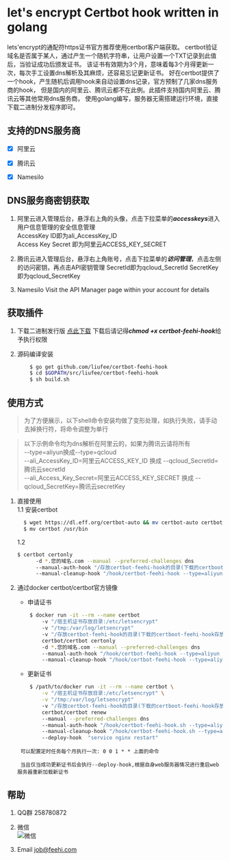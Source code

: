 let's encrypt Certbot hook written in golang
===============================

lets'encrypt的通配符https证书官方推荐使用certbot客户端获取。
certbot验证域名是否属于某人，通过产生一个随机字符串，让用户设置一个TXT记录到此值后，当验证成功后颁发证书。
该证书有效期为3个月，意味着每3个月得更新一次，每次手工设置dns解析及其麻烦，还容易忘记更新证书。
好在certbot提供了一个hook，产生随机后调用hook来自动设置dns记录，官方预制了几家dns服务商的hook，
但是国内的阿里云、腾讯云都不在此例。此插件支持国内阿里云、腾讯云等其他常用dns服务商，
使用golang编写，服务器无需搭建运行环境，直接下载二进制分发程序即可。


支持的DNS服务商
-------
- [x] 阿里云

- [x] 腾讯云

- [x] Namesilo


DNS服务商密钥获取
---------------
1. 阿里云进入管理后台，悬浮右上角的头像，点击下拉菜单的***accesskeys***进入用户信息管理的安全信息管理  
  AccessKey ID即为ali_AccessKey_ID  
  Access Key Secret 即为阿里云ACCESS_KEY_SECRET

2. 腾讯云进入管理后台，悬浮右上角账号，点击下拉菜单的***访问管理***，点击左侧的访问密钥，再点击API密钥管理
  SecretId即为qcloud_SecretId
  SecretKey即为qcloud_SecretKey

3. Namesilo Visit the API Manager page within your account for details
  
  
获取插件
---------------
1. 下载二进制发行版 [点此下载](https://resource-1251086492.cos.ap-shanghai.myqcloud.com/opensource/certbot-feehi-hook) 下载后请记得***chmod +x certbot-feehi-hook***给予执行权限

2. 源码编译安装  
    ```bash
        $ go get github.com/liufee/certbot-feehi-hook
        $ cd $GOPATH/src/liufee/certbot-feehi-hook
        $ sh build.sh
    ```

使用方式
---------------
>为了方便展示，以下shell命令安装均做了变形处理，如执行失败，请手动去掉换行符，将命令调整为单行  

>以下示例命令均为dns解析在阿里云的，如果为腾讯云请将所有  
--type=aliyun换成--type=qcloud  
--ali_AccessKey_ID=阿里云ACCESS_KEY_ID 换成 --qcloud_SecretId=腾讯云secretId  
--ali_Access_Key_Secret=阿里云ACCESS_KEY_SECRET 换成 --qcloud_SecretKey=腾讯云secretKey  

1. 直接使用  
    1.1 安装certbot
    ```bash
      $ wget https://dl.eff.org/certbot-auto && mv certbot-auto certbot && chmod +x certbot
      $ mv certbot /usr/bin
    ```
    1.2
      ```bash
      $ certbot certonly 
            -d *.您的域名.com --manual --preferred-challenges dns
            --manual-auth-hook "/存放certbot-feehi-hook的目录(下载的certboot-feehi-hook存放目录)/certbot-feehi-hook --type=aliyun --action=add --ali_AccessKey_ID=阿里云ACCESS_KEY_ID --ali_Access_Key_Secret=阿里云ACCESS_KEY_SECRET" 
            --manual-cleanup-hook "/hook/certbot-feehi-hook --type=aliyun --action=delete --ali_AccessKey_ID=阿里云ACCESS_KEY_ID --ali_Access_Key_Secret=阿里云ACCESS_KEY_SECRET"
      ```

2. 通过docker certbot/certbot官方镜像
    * 申请证书
    ```bash
        $ docker run -it --rm --name certbot 
            -v "/宿主机证书存放目录:/etc/letsencrypt" 
            -v "/tmp:/var/log/letsencrypt" 
            -v "/存放certbot-feehi-hook的目录(下载的certboot-feehi-hook存放目录):/hook" 
            certbot/certbot certonly 
            -d *.您的域名.com --manual --preferred-challenges dns
            --manual-auth-hook "/hook/certbot-feehi-hook --type=aliyun --action=add --ali_AccessKey_ID=阿里云ACCESS_KEY_ID --ali_Access_Key_Secret=阿里云ACCESS_KEY_SECRET" 
            --manual-cleanup-hook "/hook/certbot-feehi-hook --type=aliyun --action=delete --ali_AccessKey_ID=阿里云ACCESS_KEY_ID --ali_Access_Key_Secret=阿里云ACCESS_KEY_SECRET"
     ```
   * 更新证书
   ```bash
       $ /path/to/docker run -it --rm --name certbot \
           -v "/宿主机证书存放目录:/etc/letsencrypt" \
           -v "/tmp:/var/log/letsencrypt"
           -v "/存放certbot-feehi-hook的目录(下载的certboot-feehi-hook存放目录):/hook" 
           certbot/certbot renew 
           --manual --preferred-challenges dns
           --manual-auth-hook "/hook/certbot-feehi-hook.sh --type=aliyun --action=add --ali_AccessKey_ID=阿里云ACCESS_KEY_ID --ali_Access_Key_Secret=阿里云ACCESS_KEY_SECRET" 
           --manual-cleanup-hook "/hook/certbot-feehi-hook.sh --type=aliyun --action=delete --ali_AccessKey_ID=阿里云ACCESS_KEY_ID --ali_Access_Key_Secret=阿里云ACCESS_KEY_SECRET"
           --deploy-hook  "service nginx restart"
    ```
        可以配置定时任务每个月执行一次: 0 0 1 * * 上面的命令

        当且仅当成功更新证书后会执行--deploy-hook,根据自身web服务器情况进行重启web服务器重新加载新证书
       
       
帮助
---------------
1. QQ群 258780872

2. 微信 <br> ![微信](http://img-1251086492.cosgz.myqcloud.com/github/wechat.png)

3. Email job@feehi.com
